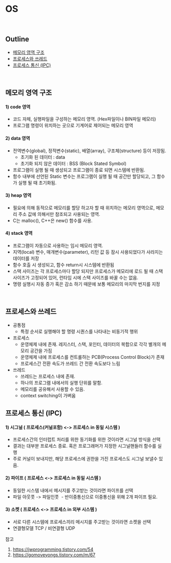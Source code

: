 # OS  

</br>

## Outline
- [메모리 영역 구조](#메모리-영역-구조)
- [프로세스와 쓰레드](#프로세스와-쓰레드)
- [프로세스 통신 (IPC)](#프로세스-통신-(IPC))

</br>

## 메모리 영역 구조
#### 1) code 영역
- 코드 자체, 실행파일을 구성하는 메모리 영역. (Hex파일이나 BIN파일 메모리)  
- 프로그램 명령이 위치하는 곳으로 기계어로 제어되는 메모리 영역

#### 2) data 영역  
- 전역변수(global), 정적변수(static), 배열(array), 구조체(structure) 등이 저장됨.  
  - 초기화 된 데이터 : data
  - 초기화 되지 않은 데이터 : BSS (Block Stated Symbol)   
- 프로그램이 실행 될 때 생성되고 프로그램이 종료 되면 시스템에 반환됨.  
- 함수 내부에 선언된 Static 변수는 프로그램이 실행 될 때 공간만 할당되고, 그 함수가 실행 될 때 초기화됨.

#### 3) heap 영역
- 필요에 의해 동적으로 메모리를 할당 하고자 할 때 위치하는 메모리 영역으로, 메모리 주소 값에 의해서만 참조되고 사용되는 영역.  
- C는 malloc(), C++은 new() 함수를 사용.

#### 4) stack 영역
- 프로그램이 자동으로 사용하는 임시 메모리 영역.  
- 지역(local) 변수, 매개변수(parameter), 리턴 값 등 잠시 사용되었다가 사라지는 데이터를 저장  
- 함수 호출 시 생성되고, 함수 return시 시스템에 반환됨  
- 스택 사이즈는 각 프로세스마다 할당 되지만 프로세스가 메모리에 로드 될 때 스택 사이즈가 고정되어 있어, 런타임 시에 스택 사이즈를 바꿀 수는 없음.  
- 명령 실행시 자동 증가 혹은 감소 하기 때문에 보통 메모리의 마지막 번지를 지정  

</br>

## 프로세스와 쓰레드
- 공통점
  - 특정 순서로 실행해야 할 명령 시퀀스를 나타내는 비동기적 행위  
- 프로세스
  - 운영체제 내에 존재. 레지스터, 스택, 포인터, 데이터의 복합으로 각각 별개의 메모리 공간을 가짐    
  - 운영체제 내에 프로세스를 컨트롤하는 PCB(Process Control Block)가 존재  
  - 프로세스간 전환 속도가 쓰레드 간 전환 속도보다 느림  
- 쓰레드
  - 쓰레드는 프로세스 내에 존재. 
  - 하나의 프로그램 내에서의 실행 단위를 말함.  
  - 메모리를 공유해서 사용할 수 있음.  
  - context switching이 가벼움

## 프로세스 통신 (IPC)
#### 1) 시그널 ( 프로세스(커널포함) <-> 프로세스 in 동일 시스템 ) 
- 프로세스간의 인터럽트 처리를 위한 동기화를 위한 것이라면 시그널 방식을 선택 
- 결과는 대부분 프로세스 종료. 혹은 프로그래머가 지정한 시그널핸들러 함수를 실행 
- 주로 커널이 보내지만, 해당 프로세스에 권한을 가진 프로세스도 시그널 보낼수 있음. 

#### 2) 파이프 ( 프로세스 <-> 프로세스 in 동일 시스템 )  
- 동일한 시스템 내에서 메시지를 주고받는 것이라면 파이프를 선택
- 파일 아웃풋 -> 파일인풋  - 반이중통신으로 이중통신을 위해 2개 파이프 필요. 

#### 3) 소켓 ( 프로세스 <-> 프로세스 in 외부 시스템 )  
- 서로 다른 시스템에 프로세스끼리 메시지를 주고받는 것이라면 소켓을 선택 
- 연결형모델 TCP / 비연결형 UDP

참고
1. https://jwprogramming.tistory.com/54
2. https://gomoveyongs.tistory.com/m/67

</br>




